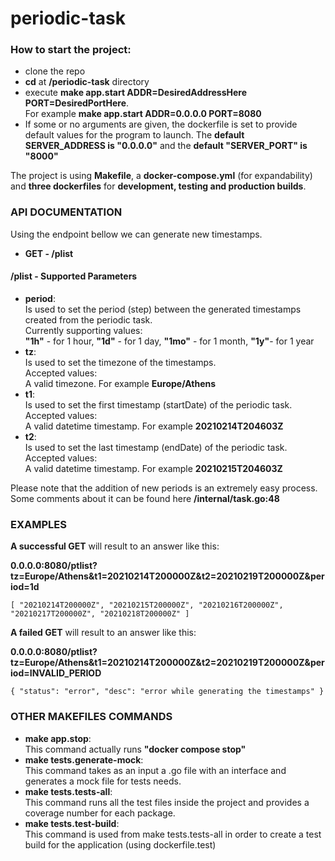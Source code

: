 # periodic-task

### How to start the project: 

* clone the repo
* **cd** at **/periodic-task** directory
* execute **make app.start ADDR=DesiredAddressHere PORT=DesiredPortHere**. <br/> For example **make app.start ADDR=0.0.0.0 PORT=8080**
* If some or no arguments are given, the dockerfile is set to provide default values for the program to launch. The **default SERVER_ADDRESS is "0.0.0.0"** and the **default "SERVER_PORT" is "8000"**

The project is using **Makefile**, a **docker-compose.yml** (for expandability) and **three dockerfiles** for **development, testing and production builds**. 


### API DOCUMENTATION
Using the endpoint bellow we can generate new timestamps. <br/>

* **GET - /plist** 


#### **/plist - Supported Parameters**

* **period**: <br/> Is used to set the period (step) between the generated timestamps created from the periodic task. <br/> Currently supporting values: <br/> **"1h"** - for 1 hour, **"1d"** - for 1 day, **"1mo"** - for 1 month, **"1y"**- for 1 year
* **tz**:  <br/> Is used to set the timezone of the timestamps.  <br/> Accepted values: <br/> A valid timezone. For example **Europe/Athens**
* **t1**:  <br/> Is used to set the first timestamp (startDate) of the periodic task. <br/> Accepted values: <br/> A valid datetime timestamp. For example **20210214T204603Z**
* **t2**:  <br/> Is used to set the last timestamp (endDate) of the periodic task. <br/> Accepted values: <br/> A valid datetime timestamp. For example **20210215T204603Z**

Please note that the addition of new periods is an extremely easy process. Some comments about it can be found here **/internal/task.go:48**

### EXAMPLES

**A successful GET** will result to an answer like this: 

**0.0.0.0:8080/ptlist?tz=Europe/Athens&t1=20210214T200000Z&t2=20210219T200000Z&period=1d**

`[
"20210214T200000Z",
"20210215T200000Z",
"20210216T200000Z",
"20210217T200000Z",
"20210218T200000Z"
]`

**A failed GET** will result to an answer like this:

**0.0.0.0:8080/ptlist?tz=Europe/Athens&t1=20210214T200000Z&t2=20210219T200000Z&period=INVALID_PERIOD**

`{
"status": "error",
"desc": "error while generating the timestamps"
}`


### OTHER MAKEFILES COMMANDS

* **make app.stop**: <br/> This command actually runs **"docker compose stop"**
* **make tests.generate-mock**: <br/> This command takes as an input a .go file with an interface and generates a mock file for tests needs. 
* **make tests.tests-all**: <br/> This command runs all the test files inside the project and provides a coverage number for each package.  
* **make tests.test-build**: <br/> This command is used from make tests.tests-all in order to create a test build for the application (using dockerfile.test) 



